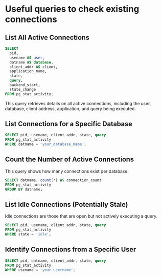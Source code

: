 # Useful queries to check existing connections

## List All Active Connections

```sql
SELECT
  pid,
  usename AS user,
  datname AS database,
  client_addr AS client,
  application_name,
  state,
  query,
  backend_start,
  state_change
FROM pg_stat_activity;
```

This query retrieves details on all active connections, including the user, database, client address, application, and query being executed.

## List Connections for a Specific Database

```sql
SELECT pid, usename, client_addr, state, query
FROM pg_stat_activity
WHERE datname = 'your_database_name';
```

## Count the Number of Active Connections

This query shows how many connections exist per database.

```sql
SELECT datname, count(*) AS connection_count
FROM pg_stat_activity
GROUP BY datname;
```

## List Idle Connections (Potentially Stale)

Idle connections are those that are open but not actively executing a query.

```sql
SELECT pid, usename, client_addr, state, query
FROM pg_stat_activity
WHERE state = 'idle';
```

## Identify Connections from a Specific User

```sql
SELECT pid, datname, client_addr, state, query
FROM pg_stat_activity
WHERE usename = 'your_username';
```